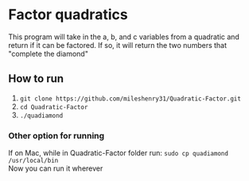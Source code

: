 # Factor quadratics #
This program will take in the a, b, and c variables from a quadratic and return if it can be factored. If so, it will return the two numbers that "complete the diamond"

## How to run ##
1. `git clone https://github.com/mileshenry31/Quadratic-Factor.git`
2. `cd Quadratic-Factor`
3. `./quadiamond`
### Other option for running ###
If on Mac, while in Quadratic-Factor folder run: `sudo cp quadiamond /usr/local/bin`<br>
Now you can run it wherever 
